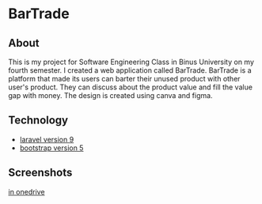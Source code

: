 # BarTrade

## About
This is my project for Software Engineering Class in Binus University on my fourth semester. I created a web application called BarTrade. BarTrade is a platform that made its users can barter their unused product with other user's product. They can discuss about the product value and fill the value gap with money. The design is created using canva and figma.

## Technology
- [laravel version 9](https://laravel.com/)
- [bootstrap version 5](https://getbootstrap.com/)

## Screenshots
[in onedrive](https://binusianorg-my.sharepoint.com/personal/eric_sentosa_binus_ac_id/_layouts/15/guestaccess.aspx?folderid=007f5a07a9687484685de0f878bad2115&authkey=Aa964uIDs9ye_VaW8BitTM0&e=EM1T1M)
